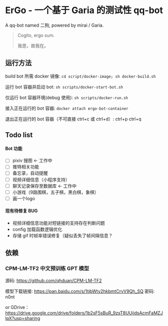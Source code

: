 # ErGo - 一个基于 Garia 的测试性 qq-bot

A qq-bot named 二狗, powered by mirai / Garia.

> Cogito, ergo sum.
>
> 我思，故我在。

## 运行方法

build bot 所需 docker 镜像: `cd script/docker-image; sh docker-build.sh`

运行 bot 容器并启动 bot: `sh scripts/docker-start-bot.sh`

仅运行 bot 容器环境(debug 使用): `sh scripts/docker-run.sh`

接入正在运行的 bot 容器: `docker attach ergo-bot-container`

退出正在运行的 bot 容器（不可直接 ctrl+c 或 ctrl+d）: ctrl+p ctrl+q

## Todo list

#### Bot 功能

- [ ] pixiv 搜图 ← 工作中
- [ ] 推特相关功能
- [ ] 备忘录，自动提醒
- [ ] 视频详细信息（小程序支持）
- [ ] 聊天记录保存至数据库 ← 工作中
- [ ] 小游戏（9路围棋，五子棋，黑白棋，象棋）
- [ ] 画一个logo

#### 现有待修复 BUG

- 视频详细信息功能对短链接的支持存在判断问题
- config 加载函数逻辑优化
- 存储 gif 时帧率错误修复（疑似丢失了帧间隔信息？

## 依赖

### CPM-LM-TF2 中文预训练 GPT 模型

源码: https://github.com/qhduan/CPM-LM-TF2

模型下载链接: https://pan.baidu.com/s/1tjbWty2hkbmtCrvV9Qh_SQ 密码: n0nt

or GDrive：https://drive.google.com/drive/folders/1b2sF5sBuR_9zsT8UUijdsAcmFaMZJlpX?usp=sharing


